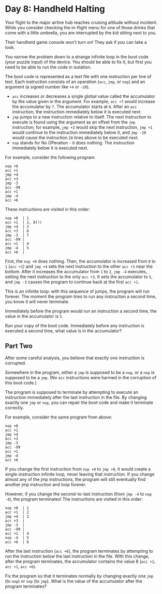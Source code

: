 # Day 8: Handheld Halting

Your flight to the major airline hub reaches cruising altitude
without incident. While you consider checking the in-flight menu
for one of those drinks that come with a little umbrella, you are
interrupted by the kid sitting next to you.

Their handheld game console won't turn on! They ask if you can take
a look.

You narrow the problem down to a strange infinite loop in the boot
code (your puzzle input) of the device. You should be able to fix
it, but first you need to be able to run the code in isolation.

The boot code is represented as a text file with one instruction
per line of text. Each instruction consists of an operation (`acc`,
`jmp`, or `nop`) and an argument (a signed number like `+4` or `-20`).

* `acc` increases or decreases a single global value called the
  accumulator by the value given in the argument. For example, `acc +7`
  would increase the accumulator by `7`. The accumulator starts at
  `0`. After an `acc` instruction, the instruction immediately below it
  is executed next.
* `jmp` jumps to a new instruction relative to itself. The next
  instruction to execute is found using the argument as an offset
  from the `jmp` instruction; for example, `jmp +2` would skip the next
  instruction, `jmp +1` would continue to the instruction immediately
  below it, and `jmp -20` would cause the instruction `20` lines above
  to be executed next.
* `nop` stands for No OPeration - it does nothing. The instruction
  immediately below it is executed next.

For example, consider the following program:

~~~~
nop +0
acc +1
jmp +4
acc +3
jmp -3
acc -99
acc +1
jmp -4
acc +6
~~~~

These instructions are visited in this order:

~~~~
nop +0  | 1
acc +1  | 2, 8(!)
jmp +4  | 3
acc +3  | 6
jmp -3  | 7
acc -99 |
acc +1  | 4
jmp -4  | 5
acc +6  |
~~~~

First, the `nop +0` does nothing. Then, the accumulator is increased
from `0` to `1` (`acc +1`) and `jmp +4` sets the next instruction to the
other `acc +1` near the bottom. After it increases the accumulator
from `1` to `2`, `jmp -4` executes, setting the next instruction to the
only `acc +3`. It sets the accumulator to `5`, and `jmp -3` causes the
program to continue back at the first `acc +1`.

This is an infinite loop: with this sequence of jumps, the program
will run forever. The moment the program tries to run any instruction
a second time, you know it will never terminate.

Immediately before the program would run an instruction a second
time, the value in the accumulator is `5`.

Run your copy of the boot code. Immediately before any instruction
is executed a second time, what value is in the accumulator?

## Part Two

After some careful analysis, you believe that exactly one instruction
is corrupted.

Somewhere in the program, either a `jmp` is supposed to be a `nop`, or
a `nop` is supposed to be a `jmp`. (No `acc` instructions were harmed in
the corruption of this boot code.)

The program is supposed to terminate by attempting to execute an
instruction immediately after the last instruction in the file. By
changing exactly one `jmp` or `nop`, you can repair the boot code and
make it terminate correctly.

For example, consider the same program from above:

~~~~
nop +0
acc +1
jmp +4
acc +3
jmp -3
acc -99
acc +1
jmp -4
acc +6
~~~~

If you change the first instruction from `nop +0` to `jmp +0`, it would
create a single-instruction infinite loop, never leaving that
instruction. If you change almost any of the jmp instructions, the
program will still eventually find another jmp instruction and loop
forever.

However, if you change the second-to-last instruction (from `jmp -4`
to `nop -4`), the program terminates! The instructions are visited
in this order:

~~~~
nop +0  | 1
acc +1  | 2
jmp +4  | 3
acc +3  |
jmp -3  |
acc -99 |
acc +1  | 4
nop -4  | 5
acc +6  | 6
~~~~

After the last instruction (`acc +6`), the program terminates by
attempting to run the instruction below the last instruction in the
file. With this change, after the program terminates, the accumulator
contains the value 8 (`acc +1`, `acc +1`, `acc +6`).

Fix the program so that it terminates normally by changing exactly
one `jmp` (to `nop`) or `nop` (to `jmp`). What is the value of the accumulator
after the program terminates?

